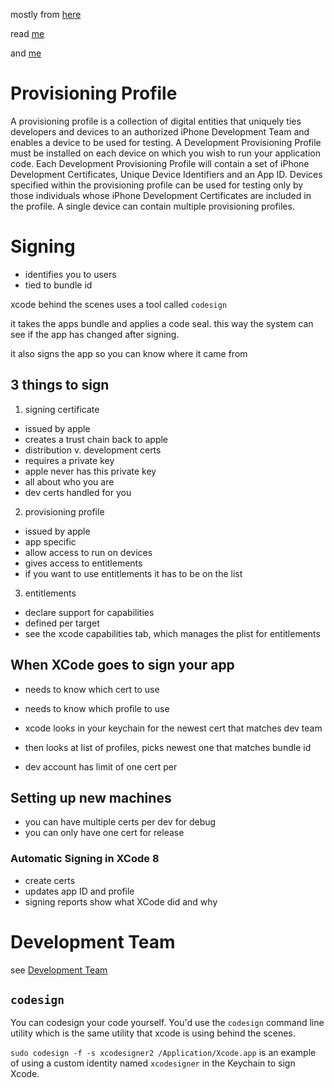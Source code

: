 mostly from [here](https://developer.apple.com/library/content/documentation/IDEs/Conceptual/AppDistributionGuide/Introduction/Introduction.html)

read [me](https://developer.apple.com/library/content/documentation/IDEs/Conceptual/AppDistributionGuide/MaintainingCertificates/MaintainingCertificates.html)

and [me](http://bigzaphod.tumblr.com/post/78574849549/provisioning)

# Provisioning Profile

A provisioning profile is a collection of digital entities that uniquely ties
developers and devices to an authorized iPhone Development Team and enables a
device to be used for testing. A Development Provisioning Profile must be
installed on each device on which you wish to run your application code. Each
Development Provisioning Profile will contain a set of iPhone Development
Certificates, Unique Device Identifiers and an App ID. Devices specified within
the provisioning profile can be used for testing only by those individuals
whose iPhone Development Certificates are included in the profile. A single
device can contain multiple provisioning profiles.

# Signing

* identifies you to users
* tied to bundle id

xcode behind the scenes uses a tool called `codesign`

it takes the apps bundle and applies a code seal. this way the system can see if the app has changed after signing.

it also signs the app so you can know where it came from

## 3 things to sign

1. signing certificate

  * issued by apple
  * creates a trust chain back to apple
  * distribution v. development certs
  * requires a private key
  * apple never has this private key
  * all about who you are
  * dev certs handled for you

2. provisioning profile

  * issued by apple
  * app specific
  * allow access to run on devices
  * gives access to entitlements
  * if you want to use entitlements it has to be on the list

3. entitlements
  * declare support for capabilities
  * defined per target
  * see the xcode capabilities tab, which manages the plist for entitlements

## When XCode goes to sign your app

* needs to know which cert to use
* needs to know which profile to use
* xcode looks in your keychain for the newest cert that matches dev team

* then looks at list of profiles, picks newest one that matches bundle id

* dev account has limit of one cert per

## Setting up new machines

* you can have multiple certs per dev for debug
* you can only have one cert for release

### Automatic Signing in XCode 8

* create certs
* updates app ID and profile
* signing reports show what XCode did and why

# Development Team

see [Development Team](./development_team.md)

## `codesign`

You can codesign your code yourself. You'd use the `codesign` command line utility which is the same utility that xcode is using behind the scenes.

`sudo codesign -f -s xcodesigner2 /Application/Xcode.app` is an example of using a custom identity named `xcodesigner` in the Keychain to sign Xcode.
